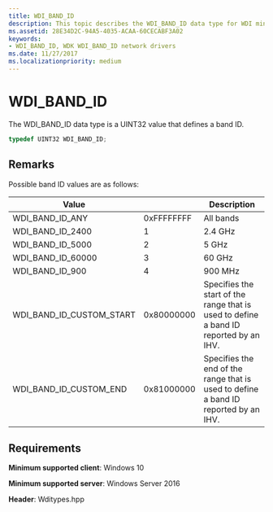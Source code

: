 ```yaml
---
title: WDI_BAND_ID
description: This topic describes the WDI_BAND_ID data type for WDI miniport drivers.
ms.assetid: 28E34D2C-94A5-4035-ACAA-60CECABF3A02
keywords:
- WDI_BAND_ID, WDK WDI_BAND_ID network drivers
ms.date: 11/27/2017
ms.localizationpriority: medium
---
```


# WDI_BAND_ID

The WDI_BAND_ID data type is a UINT32 value that defines a band ID.

```c++
typedef UINT32 WDI_BAND_ID;
```

## Remarks

Possible band ID values are as follows:

| Value |   | Description |
| --- | --- | --- |
| WDI_BAND_ID_ANY | 0xFFFFFFFF | All bands |
| WDI_BAND_ID_2400 | 1 | 2.4 GHz |
| WDI_BAND_ID_5000 | 2 | 5 GHz |
| WDI_BAND_ID_60000 | 3 | 60 GHz |
| WDI_BAND_ID_900 | 4 | 900 MHz |
| WDI_BAND_ID_CUSTOM_START | 0x80000000 |Specifies the start of the range that is used to define a band ID reported by an IHV. |
| WDI_BAND_ID_CUSTOM_END | 0x81000000 | Specifies the end of the range that is used to define a band ID reported by an IHV. |

## Requirements

**Minimum supported client**: Windows 10

**Minimum supported server**: Windows Server 2016

**Header**: Wditypes.hpp


